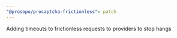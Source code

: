 ```yaml
---
"@prosopo/procaptcha-frictionless": patch
---
```


Adding timeouts to frictionless requests to providers to stop hangs

